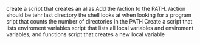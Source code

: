 create a script that creates an alias
Add the /action to the PATH. /action should be tehr last directory the shell looks at when looking for a program
sript that counts the number of directories in the PATH
Create a script that lists enviroment variables
script that lists all local variables and enviroment variables, and functions
script that creates a new local variable
